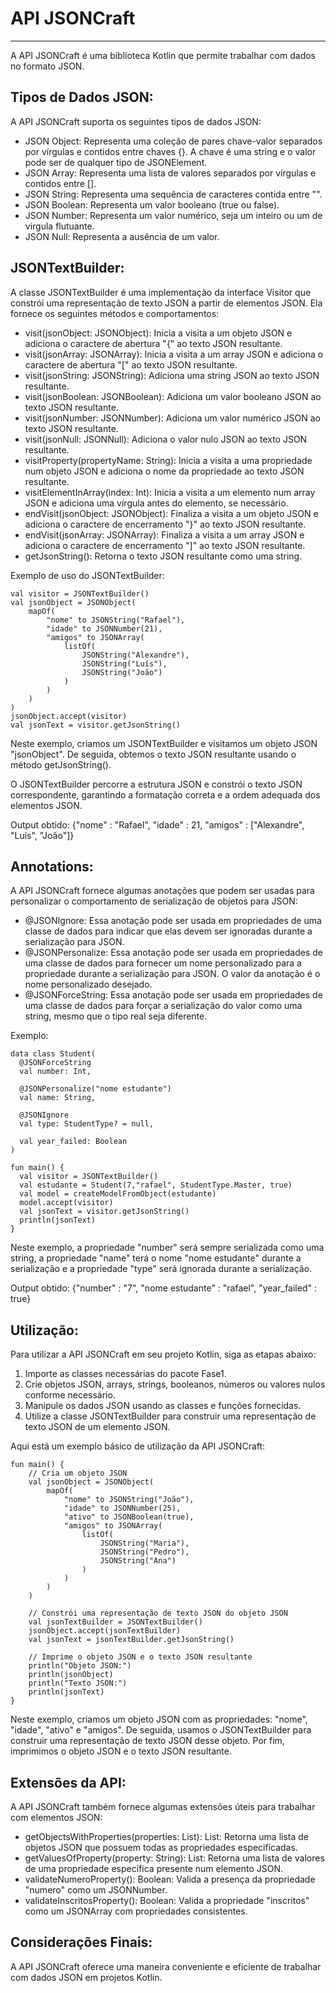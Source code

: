 

# API JSONCraft
------------------------

A API JSONCraft é uma biblioteca Kotlin que permite trabalhar com dados no formato JSON.





**Tipos de Dados JSON:**
-------------------
A API JSONCraft suporta os seguintes tipos de dados JSON:

- JSON Object: Representa uma coleção de pares chave-valor separados por vírgulas e contidos entre chaves {}. A chave é uma string e o valor pode ser de qualquer tipo de JSONElement.
- JSON Array: Representa uma lista de valores separados por vírgulas e contidos entre [].
- JSON String: Representa uma sequência de caracteres contida entre "".
- JSON Boolean: Representa um valor booleano (true ou false).
- JSON Number: Representa um valor numérico, seja um inteiro ou um de virgula flutuante.
- JSON Null: Representa a ausência de um valor.





JSONTextBuilder:
------------------

A classe JSONTextBuilder é uma implementação da interface Visitor que constrói uma representação de texto JSON a partir de elementos JSON. Ela fornece os seguintes métodos e comportamentos:

- visit(jsonObject: JSONObject): Inicia a visita a um objeto JSON e adiciona o caractere de abertura "{" ao texto JSON resultante.
- visit(jsonArray: JSONArray): Inicia a visita a um array JSON e adiciona o caractere de abertura "[" ao texto JSON resultante.
- visit(jsonString: JSONString): Adiciona uma string JSON ao texto JSON resultante.
- visit(jsonBoolean: JSONBoolean): Adiciona um valor booleano JSON ao texto JSON resultante.
- visit(jsonNumber: JSONNumber): Adiciona um valor numérico JSON ao texto JSON resultante.
- visit(jsonNull: JSONNull): Adiciona o valor nulo JSON ao texto JSON resultante.
- visitProperty(propertyName: String): Inicia a visita a uma propriedade num objeto JSON e adiciona o nome da propriedade ao texto JSON resultante.
- visitElementInArray(index: Int): Inicia a visita a um elemento num array JSON e adiciona uma vírgula antes do elemento, se necessário.
- endVisit(jsonObject: JSONObject): Finaliza a visita a um objeto JSON e adiciona o caractere de encerramento "}" ao texto JSON resultante.
- endVisit(jsonArray: JSONArray): Finaliza a visita a um array JSON e adiciona o caractere de encerramento "]" ao texto JSON resultante.
- getJsonString(): Retorna o texto JSON resultante como uma string.

Exemplo de uso do JSONTextBuilder:

	val visitor = JSONTextBuilder()
	val jsonObject = JSONObject(
		mapOf(
	    	"nome" to JSONString("Rafael"),
	    	"idade" to JSONNumber(21),
	    	"amigos" to JSONArray(
	        	listOf(
	            	JSONString("Alexandre"),
	            	JSONString("Luís"),
	            	JSONString("João")
	        	)
	    	)
		)
	)
	jsonObject.accept(visitor)
	val jsonText = visitor.getJsonString()

Neste exemplo, criamos um JSONTextBuilder e visitamos um objeto JSON "jsonObject". De seguida, obtemos o texto JSON resultante usando o método getJsonString().

O JSONTextBuilder percorre a estrutura JSON e constrói o texto JSON correspondente, garantindo a formatação correta e a ordem adequada dos elementos JSON.

Output obtido: {"nome" : "Rafael", "idade" : 21, "amigos" : ["Alexandre", "Luís", "João"]}





Annotations:
------------------

A API JSONCraft fornece algumas anotações que podem ser usadas para personalizar o comportamento de serialização de objetos para JSON:

- @JSONIgnore: Essa anotação pode ser usada em propriedades de uma classe de dados para indicar que elas devem ser ignoradas durante a serialização para JSON.
- @JSONPersonalize: Essa anotação pode ser usada em propriedades de uma classe de dados para fornecer um nome personalizado para a propriedade durante a serialização para JSON. O valor da anotação é o nome personalizado desejado.
- @JSONForceString: Essa anotação pode ser usada em propriedades de uma classe de dados para forçar a serialização do valor como uma string, mesmo que o tipo real seja diferente.

Exemplo:

    data class Student(
      @JSONForceString
      val number: Int,

      @JSONPersonalize("nome estudante")
      val name: String,

      @JSONIgnore
      val type: StudentType? = null,

      val year_failed: Boolean
    )

    fun main() {
      val visitor = JSONTextBuilder()
      val estudante = Student(7,"rafael", StudentType.Master, true)
      val model = createModelFromObject(estudante)
      model.accept(visitor)
      val jsonText = visitor.getJsonString()
      println(jsonText)
    }

Neste exemplo, a propriedade "number" será sempre serializada como uma string, a propriedade "name" terá o nome "nome estudante" durante a serialização e a propriedade "type" será ignorada durante a serialização.

Output obtido: {"number" : "7", "nome estudante" : "rafael", "year_failed" : true}





Utilização:
------------------
Para utilizar a API JSONCraft em seu projeto Kotlin, siga as etapas abaixo:

1. Importe as classes necessárias do pacote Fase1.
2. Crie objetos JSON, arrays, strings, booleanos, números ou valores nulos conforme necessário.
3. Manipule os dados JSON usando as classes e funções fornecidas.
4. Utilize a classe JSONTextBuilder para construir uma representação de texto JSON de um elemento JSON.

Aqui está um exemplo básico de utilização da API JSONCraft:

    fun main() {
        // Cria um objeto JSON
        val jsonObject = JSONObject(
            mapOf(
                "nome" to JSONString("João"),
                "idade" to JSONNumber(25),
                "ativo" to JSONBoolean(true),
                "amigos" to JSONArray(
                    listOf(
                        JSONString("Maria"),
                        JSONString("Pedro"),
                        JSONString("Ana")
                    )
                )
            )
        )

        // Constrói uma representação de texto JSON do objeto JSON
        val jsonTextBuilder = JSONTextBuilder()
        jsonObject.accept(jsonTextBuilder)
        val jsonText = jsonTextBuilder.getJsonString()

        // Imprime o objeto JSON e o texto JSON resultante
        println("Objeto JSON:")
        println(jsonObject)
        println("Texto JSON:")
        println(jsonText)
    }

Neste exemplo, criamos um objeto JSON com as propriedades: "nome", "idade", "ativo" e "amigos". De seguida, usamos o JSONTextBuilder para construir uma representação de texto JSON desse objeto.
Por fim, imprimimos o objeto JSON e o texto JSON resultante.





Extensões da API:
-----------------------
A API JSONCraft também fornece algumas extensões úteis para trabalhar com elementos JSON:

- getObjectsWithProperties(properties: List<String>): List<JSONObject>: Retorna uma lista de objetos JSON que possuem todas as propriedades especificadas.
- getValuesOfProperty(property: String): List<JSONElement>: Retorna uma lista de valores de uma propriedade específica presente num elemento JSON.
- validateNumeroProperty(): Boolean: Valida a presença da propriedade "numero" como um JSONNumber.
- validateInscritosProperty(): Boolean: Valida a propriedade "inscritos" como um JSONArray com propriedades consistentes.






Considerações Finais:
-----------------------
A API JSONCraft oferece uma maneira conveniente e eficiente de trabalhar com dados JSON em projetos Kotlin.
